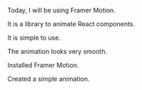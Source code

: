Today, I will be using Framer Motion.

It is a library to animate React components.

It is simple to use.

The animation looks very smooth.

Installed Framer Motion.

Created a simple animation.